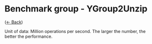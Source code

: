 ﻿# Benchmark group - YGroup2Unzip
([← Back](YGroup2Unzip.md))

Unit of data: Million operations per second. The larger the number, the better the performance.
